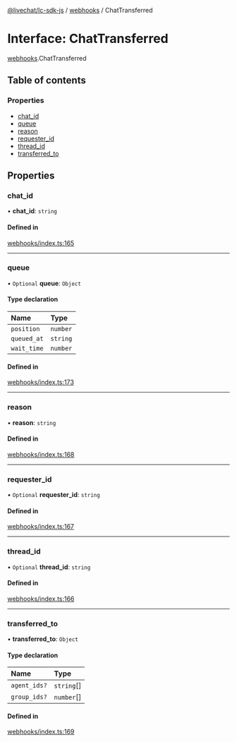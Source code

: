 [@livechat/lc-sdk-js](../README.md) / [webhooks](../modules/webhooks.md) / ChatTransferred

# Interface: ChatTransferred

[webhooks](../modules/webhooks.md).ChatTransferred

## Table of contents

### Properties

- [chat\_id](webhooks.ChatTransferred.md#chat_id)
- [queue](webhooks.ChatTransferred.md#queue)
- [reason](webhooks.ChatTransferred.md#reason)
- [requester\_id](webhooks.ChatTransferred.md#requester_id)
- [thread\_id](webhooks.ChatTransferred.md#thread_id)
- [transferred\_to](webhooks.ChatTransferred.md#transferred_to)

## Properties

### chat\_id

• **chat\_id**: `string`

#### Defined in

[webhooks/index.ts:165](https://github.com/livechat/lc-sdk-js/blob/951da85/src/webhooks/index.ts#L165)

___

### queue

• `Optional` **queue**: `Object`

#### Type declaration

| Name | Type |
| :------ | :------ |
| `position` | `number` |
| `queued_at` | `string` |
| `wait_time` | `number` |

#### Defined in

[webhooks/index.ts:173](https://github.com/livechat/lc-sdk-js/blob/951da85/src/webhooks/index.ts#L173)

___

### reason

• **reason**: `string`

#### Defined in

[webhooks/index.ts:168](https://github.com/livechat/lc-sdk-js/blob/951da85/src/webhooks/index.ts#L168)

___

### requester\_id

• `Optional` **requester\_id**: `string`

#### Defined in

[webhooks/index.ts:167](https://github.com/livechat/lc-sdk-js/blob/951da85/src/webhooks/index.ts#L167)

___

### thread\_id

• `Optional` **thread\_id**: `string`

#### Defined in

[webhooks/index.ts:166](https://github.com/livechat/lc-sdk-js/blob/951da85/src/webhooks/index.ts#L166)

___

### transferred\_to

• **transferred\_to**: `Object`

#### Type declaration

| Name | Type |
| :------ | :------ |
| `agent_ids?` | `string`[] |
| `group_ids?` | `number`[] |

#### Defined in

[webhooks/index.ts:169](https://github.com/livechat/lc-sdk-js/blob/951da85/src/webhooks/index.ts#L169)
